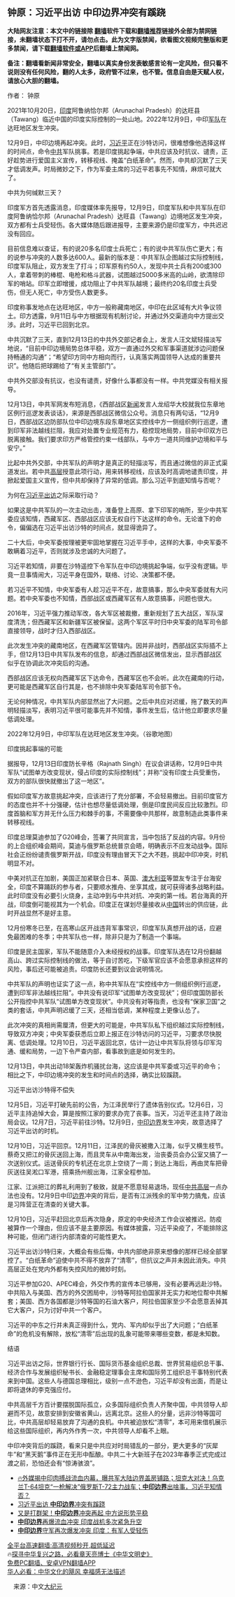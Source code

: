  <!-- 面包屑导航 --> <h2>钟原：习近平出访 中印边界冲突有蹊跷</h2> <p class="notice"><b>大陆网友注意：本文中的链接除 <a href="https://github.com/bannedbook/fanqiang" >翻墙</a>软件下载和<a href="https://github.com/killgcd/justmysocks/blob/master/README.md">翻墙推荐</a>链接外全部为禁网链接，未翻墙状态下打不开，请勿点击。此为文字版禁闻，欲看图文视频完整版和更多禁闻，请下载<a href="https://github.com/bannedbook/fanqiang">翻墙软件或APP</a>后翻墙上禁闻网。</p><p>备注：翻墙看新闻非常安全，翻墙以真实身份发表敏感言论有一定风险，但只看不说则没有任何风险，翻的人太多，政府管不过来，也不管。信息自由是天赋人权，请放心大胆的翻墙。</b></p>  <div class="entry"> <p>作者： 钟原</p> <p id="conimg">2021年10月20日，<a href="https://www.bannedbook.org/bnews/tag/%e5%8d%b0%e5%ba%a6/" class="st_tag internal_tag" rel="tag" title="标签 印度 下的日志">印度</a>阿鲁纳恰尔邦（Arunachal Pradesh）的达旺县（Tawang）临近中国的印度实际控制的一处山地。2022年12月9日，中印<a href="https://www.bannedbook.org/bnews/tag/%E5%86%9B%E9%98%9F/" class="st_tag internal_tag" rel="tag" title="标签 军队 下的日志">军队</a>在达旺地区发生冲突。</p> <p>12月9日，中印边境再起冲突。此时，<a href="https://www.bannedbook.org/bnews/tag/%e4%b9%a0%e8%bf%91%e5%b9%b3/" class="st_tag internal_tag" rel="tag" title="标签 习近平 下的日志">习近平</a>正在沙特访问，很难想像他选择这样的时间点，命令<a href="https://www.bannedbook.org/bnews/tag/%e4%b8%ad%e5%85%b1/" class="st_tag internal_tag" rel="tag" title="标签 中共 下的日志">中共</a>军队挑事。若是印度挑起争端，中共应该及时抗议、谴责，正好趁势进行爱国主义宣传，转移视线、掩盖“白纸革命”。然而，中共却沉默了三天才低调发声。时局微妙之下，作为军委主席的习近平若事先不知情，麻烦可就大了。</p> <p>中共为何缄默三天？</p> <p>印度军方首先透露消息，印度媒体率先报导，12月9日，印度军队和中共军队在印度阿鲁纳恰尔邦（Arunachal Pradesh）达旺县（Tawang）边境地区发生冲突，双方都有士兵受轻伤。各大媒体随后跟进报导，主要来源仍是印度军方，中共迟迟没有回应。</p> <p>目前信息难以查证，有的说20多名印度士兵死亡；有的说中共军队伤亡更大；有的说参与冲突的人数多达600人。最新的版本是：中共军队企图越过实际控制线，印度军队阻止，双方发生了打斗；印军原有约50人，发现中共士兵有200或300人，拿着带刺的棒棍、电枪和格斗武器，试图越过5000多米高的山岭，欲清除印军的哨站。印军立即增援，成功阻止了中共军队越境；最终约20名印度士兵受伤，但无人死亡，中方受伤人数更多。</p> <p>印度称事发地点在达旺地区，中方一般称藏南地区，中印在此区域有大片争议领土。印方透露，9月11日与中方根据现有机制讨论，并通过外交渠道向中方提出交涉。此时，习近平已回到北京。</p> <p>中共沉默了三天，直到12月13日的中共外交部记者会上，发言人汪文斌轻描淡写地说，“目前中印边境局势总体平稳，双方一直通过外交和军事渠道就涉边问题保持畅通的沟通”；“希望印方同中方相向而行，认真落实两国领导人达成的重要共识”。他随后把球踢给了“有关主管部门”。</p> <p>中共外交部没有抗议，也没有谴责，好像什么事都没有一样。中共党媒没有相关报导。</p> <p>12月13日，中共军网发布短消息，《西部战区<span class='wp_keywordlink_affiliate'><a href="https://www.bannedbook.org/" title="新闻">新闻</a></span>发言人龙绍华大校就我位东章地区例行巡逻发表谈话》，来源是西部战区微信公众号。消息只有两句话，“12月9日，西部战区边防部队位中印边境东段东章地区实控线中方一侧组织例行巡逻，遭到印军非法越线拦阻，我应对处置专业规范有力，稳控现地局势，目前中印双方已脱离接触。我们要求印方严格管控约束一线部队，与中方一道共同维护边境和平与安宁。”</p> <p>比起中共外交部，中共军队的声明才是真正的轻描淡写，而且通过微信的非正式渠道发出。若中共<span class='wp_keywordlink_affiliate'><a href="https://www.bannedbook.org/bnews/ccpdope/" title="中共高层内幕" target="_blank">高层</a></span>授意此项行动，用来转移视线，应该及时高调地谴责印度，并掀起爱国主义宣传，但中共却保持了异常的低调。那么习近平到底知情与否呢？</p>  <p>为何在<a href="https://www.bannedbook.org/bnews/tag/%e4%b9%a0%e8%bf%91%e5%b9%b3%e5%87%ba%e8%ae%bf/" class="st_tag internal_tag" rel="tag" title="标签 习近平出访 下的日志">习近平出访</a>之际采取行动？</p> <p>如果这是中共军队的一次主动出击，准备登上高原、拿下印军的哨所，至少中共军委应该知情，西藏军区、西部战区应该无权自行下达这样的命令。无论谁下的命令，偏偏选在习近平出访沙特的时间点，就显得诡异了。</p> <p>二十大后，中央军委按理被更牢固地掌握在习近平手中，这样的大事，中央军委不敢瞒着习近平，否则就涉及忠诚的大问题了。</p> <p>习近平若知情，非要在沙特遥控下令军队在中印边境挑起争端，似乎没有逻辑。毕竟一旦事情闹大，习近平身在国外，联络、讨论、决策都不便。</p> <p>若习近平不知情，中央军委有人趁习近平不在，故意搞事，那么中央军委就有大问题。若中央军委也不知情，西部战区或西藏军区有人故意搞事，问题也很大。</p> <p>2016年，习近平强力推动军改，各大军区被裁撤，重新规划了五大战区，军队深度清洗；但西藏军区和新疆军区被保留。这两个军区平时归中央军委的陆军司令部直接领导，战时才归入西部战区。</p> <p>此次发生冲突的藏南地区，在西藏军区管辖内。因并非战时，西部战区实际插不上手，但12月13日中共军队发布的信息，却通过西部战区微信发出，显示西部战区似乎在协调此次冲突后的沟通。</p> <p>西部战区应该无权向西藏军区下达命令，西藏军区也不会听。此次在藏南的行动，更可能是西藏军区自行其是，也不排除中央军委陆军司令部下令。</p> <p>无论何种情况，中共军队内部显然出了大问题。之后中共应对迟缓，拖了数天的声明轻描淡写，表明习近平很可能事先并不知情，事件发生后，估计他立即要求尽量低调处理。</p> <p>2022年12月9日，中印军队在达旺地区发生冲突。（谷歌地图）</p> <p>印度挑起事端的可能</p>  <p>据报导，12月13日印度防长辛格（Rajnath Singh）在议会讲话称，12月9日中共军队“试图单方改变现状，侵占印度的实际控制线”；并称“没有印度士兵受重伤，双方的部队很快就撤出了这一地区”。</p> <p>假如印度军方故意挑起冲突，应该进行了充分部署，不会轻易撤出。目前印度官方的态度也并不十分强硬，估计也想尽量低调处理，倒是印度民间反应比较激烈。印度首脑和军方并无什么压力和棘手的事，不需要像中共那样，故意制造此类事件来转移视线。</p> <p>印度总理莫迪参加了G20峰会，签署了共同宣言，当中包括了反战的内容。9月份的上合组织峰会期间，莫迪与俄罗斯总统普京会晤，明确表示不应发动战争。国际社会正纷纷谴责俄罗斯开战，印度没有理由冒天下之大不韪，挑起中印冲突，时机明显不对。</p> <p>中美对抗正在加剧，美国正加紧联合日本、英国、<a href="https://www.bannedbook.org/bnews/tag/%e6%be%b3%e5%a4%a7%e5%88%a9%e4%ba%9a/" class="st_tag internal_tag" rel="tag" title="标签 澳大利亚 下的日志">澳大利亚</a>等盟友专注于台海安全，印度不算踊跃的参与者，只要顺水推舟、坐享其成，就可获得诸多战略利益。此时印度没有必要引火烧身，主动冲到与中共对抗、冲突的第一线。若台海真的开战，印度倒可能视其为一个机会。印度正在谋划尽量接收从<span class='wp_keywordlink_affiliate'><a href="https://www.bannedbook.org/" title="中国" target="_blank">中国</a></span>转出的供应链，此时开战显然不是好主意。</p> <p>12月份寒冬已至，在高寒山区开战违背军事常识，印度军队真想开战的话，应避免最困难的冬季；中共军队也一样，除非只是为了制造一个事端。</p> <p>印度是民主国家，军队不能随意介入未经授权的战事。印度军队选在12月份翻越高山、跨过实际控制线的做法，等于自讨苦吃，下级军官应该不会愿意承担这样的风险，事后还可能被追责。印度防长还要到议会说明情况。</p> <p>中共军队的声明也证实了这一点，称中共军队在“实控线中方一侧组织例行巡逻，遭到印军非法越线拦阻”。中共没有说印军“试图单方改变现状”；但印度国防部长公开指控中共军队“试图单方改变现状”。中共没有对等指责，也没有“保家卫国”之类的套话，中共声明迟缓了三天，还相当低调，某种程度上更像认怂了。</p> <p>此次冲突的真相尚需厘清，但更大的可能是，中共军队私下组织越过实际控制线，导致双方冲突；中央军委获悉后立即上报正在沙特访问的习近平，习要求尽快脱离、低调处理。12月10日，习近平返回北京，估计一边让中共军队将领与印军沟通、缓和局势，一边下令严查内部，看事故到底是如何发生的。</p> <p>12月13日，中共出动18架轰炸机骚扰台海，这应该是中共军委或习近平的命令；相比之下，中印边境冲突的发生和时间点的选择，确实比较蹊跷。</p> <p>习近平出访沙特得不偿失</p> <p>12月5日，习近平打破先前的公告，为江泽民举行了遗体告别仪式。12月6日，习近平主持追悼大会，算是按照江家的要求办完了丧事。当天，习近平还主持了政治局会议。12月7日，习近平前往沙特。12月9日，<a href="https://www.bannedbook.org/bnews/tag/%E4%B8%AD%E5%8D%B0%E8%BE%B9%E7%95%8C/" class="st_tag internal_tag" rel="tag" title="标签 中印边界 下的日志">中印边界</a>发生冲突，故意选择了习近平出访的时机。</p>  <p>12月10日，习近平回京。12月11日，江泽民的骨灰被撒入江海，似乎又横生枝节。蔡奇又把江的骨灰送回上海，而且灵车从中南海出发，治丧委员会办公室又搞了一次送别仪式。运送骨灰的专机还在北京上空绕了一周；到达上海后，再由灵车把骨灰送往吴淞口军港，搭乘扬州舰出海，江家全程参加。</p> <p>江家、江派把江的葬礼利用到了极致，就是不愿意轻易退场，现任<span class='wp_keywordlink_affiliate'><a href="https://www.bannedbook.org/bnews/ccpdope/" title="中共高层" target="_blank">中共高层</a></span>一点办法也没有。12月9日中印<a href="https://www.bannedbook.org/bnews/tag/%E8%BE%B9%E7%95%8C/" class="st_tag internal_tag" rel="tag" title="标签 边界 下的日志">边界</a>冲突的背后，是否有江派残余的军中势力搞鬼，应该是习阵营正在清查的关键大事。</p> <p>12月10日，习近平赶回北京后再次隐身，原定的中央经济工作会议被推迟。防疫被算作一个理由，但应该不是主要原因。有媒体披露，习近平染疫了，不能排除这种可能，但闭门进行内部清查的可能性更大。</p> <p>习近平出访沙特归来，大概会有些后悔，中共内部绝非原来想像的那样已经全部掌控了。“白纸革命”迫使中共不得不放弃了“清零”，但抗议之声并未因此消失。中共高层正处在党内外都有失控风险的微妙时刻。</p> <p>习近平参加G20、APEC峰会，外交作秀的宣传本已够用，没有必要再远赴沙特。中共陷入与美国、西方的外交困局中，沙特等阿拉伯国家并无实力和地位帮中共解套；美国、西方各国都是沙特等国的石油大客户，阿拉伯国家至少不会愿意丢掉其它大客户，只为讨好中共一个客户。</p> <p>习近平的中东之行并未真正得到什么，党内、军内却似乎出了大问题；“白纸革命”的危机没有解除，放松“清零”后出现的乱象可能带来哪些变数，都是未知数。</p> <p>结语</p> <p>习近平出访之际，世界银行行长、国际货币基金组织总裁、世界贸易组织总干事、经济合作与发展组织秘书长、金融稳定理事会主席和国际劳工组织总干事特别代表来到中国。这些人与德国总理相比，级别一点不逊色，习近平却没有出面，而是让即将退休的李克强应付。</p> <p>中共高层千方百计要摆脱国际孤立，众多国际组织负责人齐聚中国，中共领导人却避而不见，故意安排到安徽省黄山，远离北京。这些人的分量，远非沙特等国可比，中共高层却轻易放弃了沟通的良机。中共被迫放松“清零”，本可用来借机展示给这些国际组织，再内外作秀一次，中共领导人却看不上眼。</p> <p>中印冲突背后的蹊跷，看来只是中共应对时局错乱的一部分，更大更多的“灰犀牛”和“黑天鹅”事件正在无形中酝酿。中共二十大新班子在2023年春季正式完成过渡之前，恐怕还会有“惊涛骇浪”。</p> <!--<div id="taboola-mid-1"></div>--><ul class='op-related-articles' title='相关阅读'> <li><a href='https://www.bannedbook.org/bnews/bannedvideo/20221215/1823721.html' target='_blank'>🔥外媒揭中印肉搏战流血内幕，曝共军大陆边界盖房铺路；坦克大对决！乌克兰T-64坦克“一枪解决”俄罗斯T-72主力战车；<b>中印边界</b>出啥事，习近平知情否？</a></li> <li><a href='https://www.bannedbook.org/bnews/ssgc/20221214/1823582.html' target='_blank'>习近平出访 <b>中印边界</b>冲突有蹊跷</a></li> <li><a href='https://www.bannedbook.org/bnews/ssgc/20221214/1823166.html' target='_blank'>又是打群架！<b>中印边界</b>冲突再起 中方说形势平稳</a></li> <li><a href='https://www.bannedbook.org/bnews/cbnews/20221213/1823026.html' target='_blank'><b>中印边界</b>再爆流血冲突 印度战机多次紧急升空</a></li> <li><a href='https://www.bannedbook.org/bnews/headline/20221213/1822806.html' target='_blank'><b>中印边界</b>守军再次爆发冲突 印度：有军人受轻伤</a></li> </ul> <p class="texttj"> <a href="https://github.com/bannedbook/fanqiang/wiki/V2ray%E6%9C%BA%E5%9C%BA" target="_blank">全平台高速翻墙:高清视频秒开,超低延迟</a><br/> 🔥<a href="https://www.bannedbook.org/bnews/comments/20220808/1768773.html" target="_blank">探寻中华复兴之路，必看章天亮博士《中华文明史》</a><br/> <a href="https://github.com/bannedbook/fanqiang/wiki/%E7%A6%81%E9%97%BB%E7%BD%91%E5%AE%89%E5%8D%93%E7%BF%BB%E5%A2%99%E6%96%B0%E9%97%BBAPP" target="_blank">免费PC翻墙、安卓VPN翻墙APP</a><br/> <a href="https://www.bannedbook.org/bnews/comments/20220220/1694796.html" target="_blank">华人必看：中华文化的飓风 幸福感无法描述</a><br/> </p> <p class="src-info">　来源：中文<span class='wp_keywordlink_affiliate'><a href="http://www.epochtimes.com/" title="大纪元" target="_blank">大纪元</a></span> </p><a name='sharetosocial'></a> <div style="margin-bottom:5px;padding-bottom:5px;clear:both"> <div id="archive-pix-1" class="banner-ads"> <!-- AuctionX Display platform tag START --> <div id="27602x728x90x621x_ADSLOT1" clicktrack="%%CLICK_URL_ESC%%"></div>  <!-- AuctionX Display platform tag END --> </div> <div id="archive-pix-2" class="banner-ads"> <!-- AuctionX Display platform tag START --> <div id="27556x300x250x621x_ADSLOT1" clicktrack="%%CLICK_URL_ESC%%" style="margin:0 auto;text-align:center"></div>  <!-- AuctionX Display platform tag END --> </div> </div>  <div id="archive-pix-1" class="banner-ads"> <!-- AuctionX Display platform tag START --> <div id="27603x728x90x621x_ADSLOT1" clicktrack="%%CLICK_URL_ESC%%"></div>  <!-- AuctionX Display platform tag END --> </div> </div><!--END ENTRY--> 